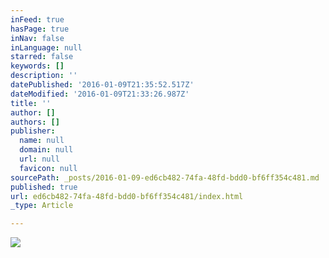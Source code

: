 ```yaml
---
inFeed: true
hasPage: true
inNav: false
inLanguage: null
starred: false
keywords: []
description: ''
datePublished: '2016-01-09T21:35:52.517Z'
dateModified: '2016-01-09T21:33:26.987Z'
title: ''
author: []
authors: []
publisher:
  name: null
  domain: null
  url: null
  favicon: null
sourcePath: _posts/2016-01-09-ed6cb482-74fa-48fd-bdd0-bf6ff354c481.md
published: true
url: ed6cb482-74fa-48fd-bdd0-bf6ff354c481/index.html
_type: Article

---
```

![](https://the-grid-user-content.s3-us-west-2.amazonaws.com/0af4590f-5c14-4572-8e98-29e8b6908042.jpg)